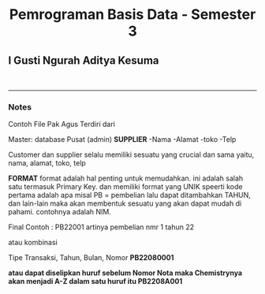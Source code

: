 <h1 style="text-align: center">Pemrograman Basis Data - Semester 3</h1>
<h2 stlye="text-align:center">I Gusti Ngurah Aditya Kesuma</h2>
<br>
<hr>
<h3>Notes</h3>
<p>

Contoh File Pak Agus Terdiri dari

Master: database Pusat (admin)
<b>SUPPLIER</b>
-Nama
-Alamat
-toko
-Telp

Customer dan supplier selalu memiliki sesuatu yang crucial dan sama yaitu, nama, alamat, toko, telp

<b>FORMAT</b>
format adalah hal penting untuk memudahkan. ini adalah salah satu termasuk Primary Key. dan memiliki format yang UNIK
speerti kode pertama adalah apa misal PB = pembelian lalu dapat ditambahkan TAHUN, dan lain-lain maka akan membentuk sesuatu yang akan
dapat mudah di pahami. contohnya adalah NIM.

Final Contoh : PB22001 artinya pembelian nmr 1 tahun 22

atau kombinasi

Tipe Transaksi, Tahun, Bulan, Nomor
<b>PB22080001<b>

atau dapat diselipkan huruf sebelum Nomor Nota maka Chemistrynya akan menjadi A-Z dalam satu huruf itu
<b>PB2208A001<b>

</p>
